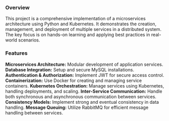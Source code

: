 
### Overview
This project is a comprehensive implementation of a microservices architecture using Python and Kubernetes. It demonstrates the creation, management, and deployment of multiple services in a distributed system. The key focus is on hands-on learning and applying best practices in real-world scenarios.

### Features
**Microservices Architecture:** Modular development of application services.
**Database Integration:** Setup and secure MySQL installations.
**Authentication & Authorization:** Implement JWT for secure access control.
**Containerization:** Use Docker for creating and managing service containers.
**Kubernetes Orchestration:** Manage services using Kubernetes, handling deployments, and scaling.
**Inter-Service Communication:** Handle both synchronous and asynchronous communication between services.
**Consistency Models:** Implement strong and eventual consistency in data handling.
**Message Queuing:** Utilize RabbitMQ for efficient message handling between services.